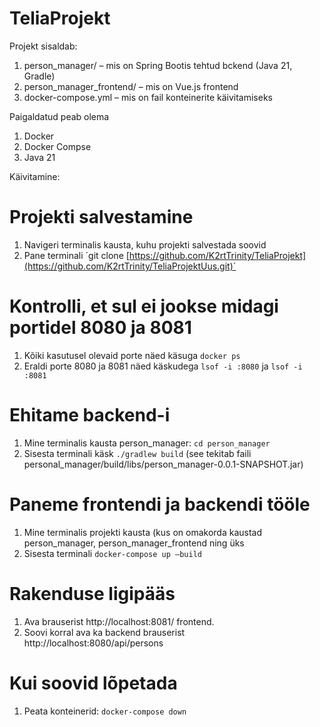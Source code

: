# TeliaProjekt
Projekt sisaldab:
1. person_manager/ – mis on Spring Bootis tehtud bckend (Java 21, Gradle)
2. person_manager_frontend/ – mis on Vue.js frontend
3. docker-compose.yml – mis on fail konteinerite käivitamiseks

Paigaldatud peab olema
1. Docker 
2. Docker Compse
3. Java 21

Käivitamine:
# Projekti salvestamine
1. Navigeri terminalis kausta, kuhu projekti salvestada soovid
2. Pane terminali ´git clone [https://github.com/K2rtTrinity/TeliaProjekt](https://github.com/K2rtTrinity/TeliaProjektUus.git)´
# Kontrolli, et sul ei jookse midagi portidel 8080 ja 8081
1. Kõiki kasutusel olevaid porte näed käsuga `docker ps`
2. Eraldi porte 8080 ja 8081 näed käskudega `lsof -i :8080` ja `lsof -i :8081`
# Ehitame backend-i 
1. Mine terminalis kausta person_manager: `cd person_manager`
2. Sisesta terminali käsk `./gradlew build` (see tekitab faili personal_manager/build/libs/person_manager-0.0.1-SNAPSHOT.jar)
# Paneme frontendi ja backendi tööle
1. Mine terminalis projekti kausta (kus on omakorda kaustad person_manager, person_manager_frontend ning üks 
2. Sisesta terminali `docker-compose up –build`
# Rakenduse ligipääs
1. Ava brauserist http://localhost:8081/ frontend.
2. Soovi korral ava ka backend brauserist http://localhost:8080/api/persons
# Kui soovid lõpetada
1. Peata konteinerid: `docker-compose down`
